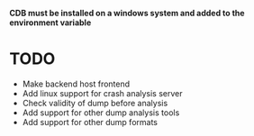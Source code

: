 **CDB must be installed on a windows system and added to the environment variable**

# TODO
- Make backend host frontend
- Add linux support for crash analysis server
- Check validity of dump before analysis
- Add support for other dump analysis tools
- Add support for other dump formats
